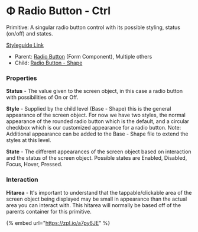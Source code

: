 # Φ Radio Button - Ctrl

Primitive: A singular radio button control with its possible styling, status (on/off) and states.

[Styleguide Link](https://zpl.io/aw5761J)

* Parent: [Radio Button](../../components/form/radiobutton.md) (Form Component), Multiple others
* Child: [Radio Button - Shape](radiobutton-shape.md)

### Properties

**Status** - The value given to the screen object, in this case a radio button with possibilities of On or Off.

**Style** - Supplied by the child level (Base - Shape) this is the general appearance of the screen object. For now we have two styles, the normal appearance of the rounded radio button which is the default, and a circular checkbox which is our customized appearance for a radio button. Note: Additional appearance can be added to the Base - Shape file to extend the styles at this level.

**State** - The different appearances of the screen object based on interaction and the status of the screen object. Possible states are Enabled, Disabled, Focus, Hover, Pressed.

### Interaction

**Hitarea** - It's important to understand that the tappable/clickable area of the screen object being displayed may be small in appearance than the actual area you can interact with. This hitarea will normally be based off of the parents container for this primitive.

{% embed url="https://zpl.io/a7py6JE" %}
